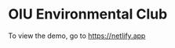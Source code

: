 <h1>OIU Environmental Club</h1>

<p>To view the demo, go to <a href="https://netlify.app" target="_blank">https://netlify.app</a>
